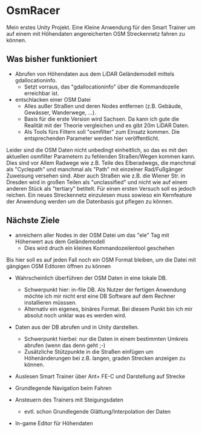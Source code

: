 # OsmRacer
Mein erstes Unity Projekt. Eine Kleine Anwendung für den Smart Trainer um auf einem mit Höhendaten angereicherten OSM Streckennetz fahren zu können.

## Was bisher funktioniert

* Abrufen von Höhendaten aus dem LiDAR Geländemodell mittels gdallocationinfo.
    * Setzt vorraus, das "gdallocationinfo" über die Kommandozeile erreichbar ist.
* entschlacken einer OSM Datei
    * Alles außer Straßen und deren Nodes entfernen (z.B. Gebäude, Gewässer, Wanderwege, ...).
    * Basis für die erste Version wird Sachsen. Da kann ich gute die Realität mit der Theorie vergleichen und es gibt 20m LiDAR Daten.
    * Als Tools fürs Filtern soll "osmfilter" zum Einsatz kommen. Die entsprechenden Parameter werden hier veröffentlicht.
    
Leider sind die OSM Daten nicht unbedingt einheitlich, so das es mit den aktuellen osmfilter Parametern zu fehlenden Straßen/Wegen kommen kann. Dies sind vor Allem Radwege wie z.B. Teile des Elberadwegs, die manchmal als "Cyclepath" und manchmal als "Path" mit einzelner Rad/Fußgänger Zuweisung versehen sind. Aber auch Straßen wie z.B. die Wiener Str. in Dresden wird in großen Teilen als "unclassified" und nicht wie auf einem anderen Stück als "tertiary" betitelt.
Für einen ersten Versuch soll es jedoch reichen. Ein neues Streckennetz einzulesen muss sowieso ein Kernfeature der Anwendung werden um die Datenbasis gut pflegen zu können.

## Nächste Ziele

* anreichern aller Nodes in der OSM Datei um das "ele" Tag mit Höhenwert aus dem Geländemodell
    * Dies wird druch ein kleines Kommandozeilentool geschehen

Bis hier soll es auf jeden Fall noch ein OSM Format bleiben, um die Datei mit gängigen OSM Editoren öffnen zu können

* Wahrscheinlich überführen der OSM Daten in eine lokale DB. 
    * Schwerpunkt hier: in-file DB. Als Nutzer der fertigen Anwendung möchte ich mir nicht erst eine DB Software auf dem Rechner installieren müsssen.
    * Alternativ ein eigenes, binäres Format. Bei diesem Punkt bin ich mir absolut noch unklar was es werden wird.
* Daten aus der DB abrufen und in Unity darstellen.
    * Schwerpunkt hierbei: nur die Daten in einem bestimmten Umkreis abrufen (wenn das denn geht ;-)
    * Zusätzliche Stützpunkte in die Straßen einfügen um Höhenänderungen bei z.B. langen, graden Strecken anzeigen zu können.

* Auslesen Smart Trainer über Ant+ FE-C und Darstellung auf Strecke
* Grundlegende Navigation beim Fahren
* Ansteuern des Trainers mit Steigungsdaten
    * evtl. schon Grundlegende Glättung/Interpolation der Daten

* In-game Editor für Höhendaten
